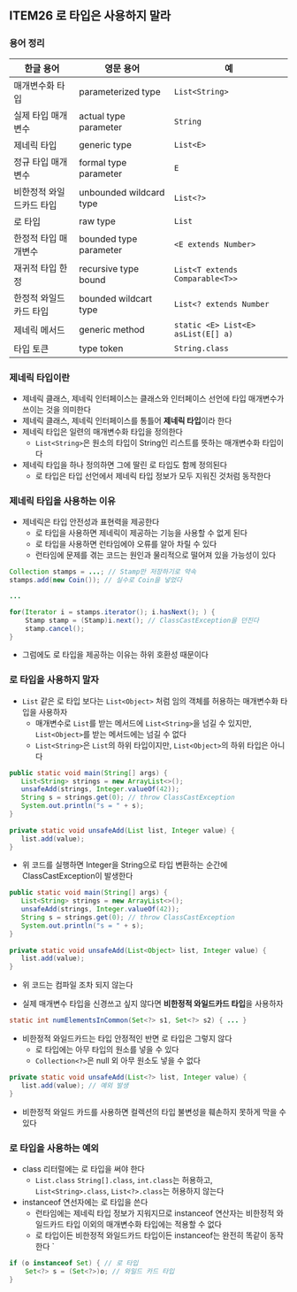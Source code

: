 ## ITEM26 로 타입은 사용하지 말라

### 용어 정리
| 한글 용어                | 영문 용어               | 예                                 |
| ------------------------ | ----------------------- | ---------------------------------- |
| 매개변수화 타입          | parameterized type      | `List<String>`                     |
| 실제 타입 매개변수       | actual type parameter   | `String`                           |
| 제네릭 타입              | generic type            | `List<E>`                          |
| 정규 타입 매개변수       | formal type parameter   | `E`                                |
| 비한정적 와일드카드 타입 | unbounded wildcard type | `List<?>`                          |
| 로 타입                  | raw type                | `List`                             |
| 한정적 타입 매개변수     | bounded type parameter  | `<E extends Number>`               |
| 재귀적 타입 한정         | recursive type bound    | `List<T extends Comparable<T>>`    |
| 한정적 와일드카드 타입   | bounded wildcart type   | `List<? extends Number`            |
| 제네릭 메서드            | generic method          | `static <E> List<E> asList(E[] a)` |
| 타입 토큰                | type token              | `String.class`                       |

### 제네릭 타입이란
- 제네릭 클래스, 제네릭 인터페이스는 클래스와 인터페이스 선언에 타입 매개변수가 쓰이는 것을 의미한다
- 제네릭 클래스, 제네릭 인터페이스를 통틀어 **제네릭 타입**이라 한다
- 제네릭 타입은 일련의 매개변수화 타입을 정의한다
	- `List<String>`은 원소의 타입이 String인 리스트를 뜻하는 매개변수화 타입이다
- 제네릭  타입을 하나 정의하면 그에 딸린 로 타입도 함께 정의된다
	- 로 타입은 타입 선언에서 제네릭 타입 정보가 모두 지워진 것처럼 동작한다

### 제네릭 타입을 사용하는 이유
- 제네릭은 타입 안전성과 표현력을 제공한다
	- 로 타입을 사용하면 제네릭이 제공하는 기능을 사용할 수 없게 된다
	- 로 타입을 사용하면 런타임에야 오류를 알아 차릴 수 있다
	- 런타임에 문제를 겪는 코드는 원인과 물리적으로 떨어져 있을 가능성이 있다

```Java
Collection stamps = ...; // Stamp만 저장하기로 약속
stamps.add(new Coin()); // 실수로 Coin을 넣었다

...

for(Iterator i = stamps.iterator(); i.hasNext(); ) {
	Stamp stamp = (Stamp)i.next(); // ClassCastException을 던진다
	stamp.cancel();
}
```

- 그럼에도 로 타입을 제공하는 이유는 하위 호환성 때문이다


### 로 타입을 사용하지 말자
- `List` 같은 로 타입 보다는 `List<Object>` 처럼 임의 객체를 허용하는 매개변수화 타입을 사용하자
	- 매개변수로 `List`를 받는 메서드에 `List<String>`을 넘길 수 있지만, `List<Object>`를 받는 메서드에는 넘길 수 없다
	- `List<String>`은 `List`의 하위 타입이지만, `List<Object>`의 하위 타입은 아니다

```Java
public static void main(String[] args) {  
   List<String> strings = new ArrayList<>();  
   unsafeAdd(strings, Integer.valueOf(42));  
   String s = strings.get(0); // throw ClassCastException
   System.out.println("s = " + s);  
}  
  
private static void unsafeAdd(List list, Integer value) {  
   list.add(value);  
}
```

- 위 코드를 실행하면 Integer을 String으로 타입 변환하는 순간에 ClassCastException이 발생한다

```Java
public static void main(String[] args) {  
   List<String> strings = new ArrayList<>();  
   unsafeAdd(strings, Integer.valueOf(42));  
   String s = strings.get(0); // throw ClassCastException
   System.out.println("s = " + s);  
}  
  
private static void unsafeAdd(List<Object> list, Integer value) {  
   list.add(value);  
}
```

- 위 코드는 컴파일 조차 되지 않는다

- 실제 매개변수 타입을 신경쓰고 싶지 않다면 **비한정적 와일드카드 타입**을 사용하자

```Java
static int numElementsInCommon(Set<?> s1, Set<?> s2) { ... }
```

- 비한정적 와일드카드는 타입 안정적인 반면 로 타입은 그렇지 않다
	- 로 타입에는 아무 타입의 원소를 넣을 수 있다
	- `Collection<?>`은 null 외 아무 원소도 넣을 수 없다

```Java
private static void unsafeAdd(List<?> list, Integer value) {  
   list.add(value); // 예외 발생
}
```

- 비한정적 와일드 카드를 사용하면 컬렉션의 타입 불변성을 훼손하지 못하게 막을 수 있다

### 로 타입을 사용하는 예외
- class 리터럴에는 로 타입을 써야 한다
	- `List.class` `String[].class`, `int.class`는 허용하고, `List<String>.class`, `List<?>.class`는 허용하지 않는다
- instanceof 연선자에는 로 타입을 쓴다
	- 런타임에는 제네릭 타입 정보가 지워지므로 instanceof 연산자는 비한정적 와일드카드 타입 이외의 매개변수화 타입에는 적용할 수 없다
	- 로 타입이든 비한정적 와일드카드 타입이든 instanceof는 완전히 똑같이 동작한다
`
```Java
if (o instanceof Set) { // 로 타입
	Set<?> s = (Set<?>)o; // 와일드 카드 타입
}
```

